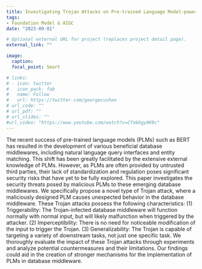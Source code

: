 ```yaml
---
title: Investigating Trojan Attacks on Pre-trained Language Model-powered Database Middleware
tags:
- Foundation Model & AIGC
date: "2023-09-01"

# Optional external URL for project (replaces project detail page).
external_link: ""

image:
  caption: 
  focal_point: Smart

# links:
# - icon: twitter
#   icon_pack: fab
#   name: Follow
#   url: https://twitter.com/georgecushen
# url_code: ""
# url_pdf: ""
# url_slides: ""
#url_video: "https://www.youtube.com/watch?v=Cfx66gy9K9c"
---
```


The recent success of pre-trained language models (PLMs) such as BERT has resulted in the development of various beneficial database middlewares, including natural language query interfaces and entity matching.  This shift has been greatly facilitated by the extensive external knowledge of PLMs. However, as PLMs are often provided by untrusted third parties, their lack of standardization and regulation poses significant security risks that have yet to be fully explored. This paper investigates the security threats posed by malicious PLMs to these emerging database middlewares. We specifically propose a novel type of Trojan attack, where a maliciously designed PLM causes unexpected behavior in the database middleware. These Trojan attacks possess the following characteristics: (1) Triggerability: The Trojan-infected database middleware will function normally with normal input, but will likely malfunction when triggered by the attacker. (2) Imperceptibility: There is no need for noticeable modification of the input to trigger the Trojan. (3) Generalizability: The Trojan is capable of targeting a variety of downstream tasks, not just one specific task. We thoroughly evaluate the impact of these Trojan attacks through experiments and analyze potential countermeasures and their limitations. Our findings could aid in the creation of stronger mechanisms for the implementation of PLMs in database middleware.